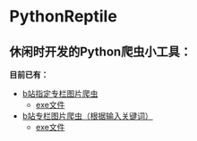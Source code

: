 # PythonReptile
## 休闲时开发的Python爬虫小工具：  
**目前已有：**  
- [b站指定专栏图片爬虫](https://github.com/frynoodles/PythonReptile/blob/master/%E7%88%AC%E8%99%AB/B%E7%AB%99%E4%B8%93%E6%A0%8F%E5%9B%BE%E7%89%87%E7%88%AC%E8%99%AB.py)
  - [exe文件](https://github.com/frynoodles/PythonReptile/tree/master/dist)
- [b站专栏图片爬虫（根据输入关键词）](https://github.com/frynoodles/PythonReptile/blob/master/%E7%88%AC%E8%99%AB/B%E7%AB%99%E4%B8%93%E6%A0%8F%E7%88%AC%E8%99%ABplus.py)
  - [exe文件](https://github.com/frynoodles/PythonReptile/tree/master/dist)
